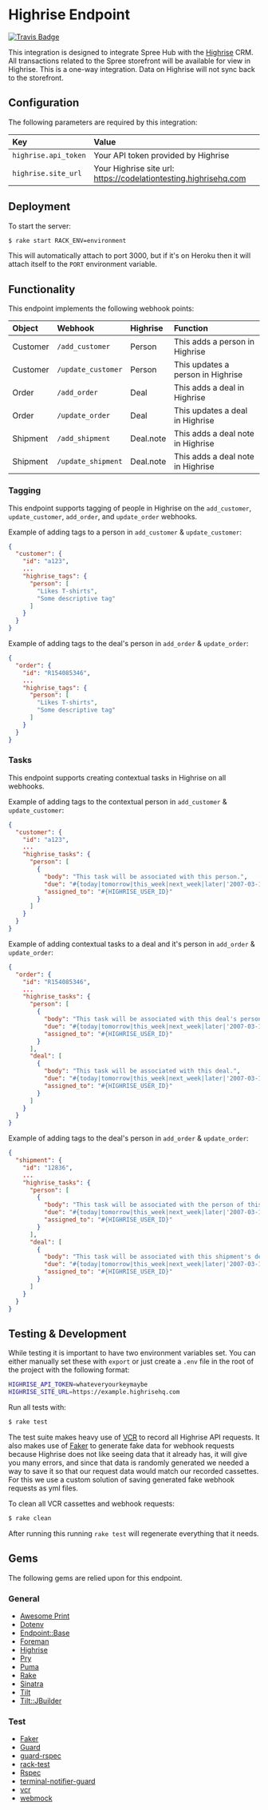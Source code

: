 # Highrise Endpoint
[![Travis Badge](https://travis-ci.org/codelation/highrise_endpoint.svg?branch=master)](https://travis-ci.org/codelation/highrise_endpoint)

This integration is designed to integrate Spree Hub with the [Highrise](https://highrisehq.com) CRM. All transactions related to the Spree storefront will be available for view in Highrise. This is a one-way integration. Data on Highrise will not sync back to the storefront.

## Configuration
The following parameters are required by this integration:

| Key | Value |
| :-- | :---- |
| `highrise.api_token` | Your API token provided by Highrise |
| `highrise.site_url` | Your Highrise site url: https://codelationtesting.highrisehq.com |


## Deployment
To start the server:

```bash
$ rake start RACK_ENV=environment
```

This will automatically attach to port 3000, but if it's on Heroku then it will attach itself to the `PORT` environment variable.

## Functionality
This endpoint implements the following webhook points:

| Object | Webhook | Highrise | Function |
| :----| :-----| :------ | :------- |
| Customer | `/add_customer` | Person | This adds a person in Highrise
| Customer | `/update_customer` | Person | This updates a person in Highrise
| Order | `/add_order` | Deal | This adds a deal in Highrise
| Order | `/update_order` | Deal | This updates a deal in Highrise
| Shipment | `/add_shipment` | Deal.note | This adds a deal note in Highrise
| Shipment | `/update_shipment` | Deal.note | This adds a deal note in Highrise

### Tagging
This endpoint supports tagging of people in Highrise on the `add_customer`, `update_customer`, `add_order`, and `update_order` webhooks.

Example of adding tags to a person in `add_customer` & `update_customer`:
```json
{
  "customer": {
    "id": "a123",
    ...
    "highrise_tags": {
      "person": [
        "Likes T-shirts",
        "Some descriptive tag"
      ]
    }
  }
}
```

Example of adding tags to the deal's person in `add_order` & `update_order`:
```json
{
  "order": {
    "id": "R154085346",
    ...
    "highrise_tags": {
      "person": [
        "Likes T-shirts",
        "Some descriptive tag"
      ]
    }
  }
}
```

### Tasks
This endpoint supports creating contextual tasks in Highrise on all webhooks.

Example of adding tags to the contextual person in `add_customer` & `update_customer`:
```json
{
  "customer": {
    "id": "a123",
    ...
    "highrise_tasks": {
      "person": [
        {
          "body": "This task will be associated with this person.",
          "due": "#{today|tomorrow|this_week|next_week|later|'2007-03-10T15:11:52Z'}",
          "assigned_to": "#{HIGHRISE_USER_ID}"
        }
      ]
    }
  }
}
```

Example of adding contextual tasks to a deal and it's person in `add_order` & `update_order`:
```json
{
  "order": {
    "id": "R154085346",
    ...
    "highrise_tasks": {
      "person": [
        {
          "body": "This task will be associated with this deal's person.",
          "due": "#{today|tomorrow|this_week|next_week|later|'2007-03-10T15:11:52Z'}",
          "assigned_to": "#{HIGHRISE_USER_ID}"
        }
      ],
      "deal": [
        {
          "body": "This task will be associated with this deal.",
          "due": "#{today|tomorrow|this_week|next_week|later|'2007-03-10T15:11:52Z'}",
          "assigned_to": "#{HIGHRISE_USER_ID}"
        }
      ]
    }
  }
}
```

Example of adding tags to the deal's person in `add_order` & `update_order`:
```json
{
  "shipment": {
    "id": "12836",
    ...
    "highrise_tasks": {
      "person": [
        {
          "body": "This task will be associated with the person of this shipment's deal.",
          "due": "#{today|tomorrow|this_week|next_week|later|'2007-03-10T15:11:52Z'}",
          "assigned_to": "#{HIGHRISE_USER_ID}"
        }
      ],
      "deal": [
        {
          "body": "This task will be associated with this shipment's deal.",
          "due": "#{today|tomorrow|this_week|next_week|later|'2007-03-10T15:11:52Z'}",
          "assigned_to": "#{HIGHRISE_USER_ID}"
        }
      ]
    }
  }
}
```

## Testing & Development
While testing it is important to have two environment variables set. You can either manually set these with `export` or just create a `.env` file in the root of the project with the following format:

```bash
HIGHRISE_API_TOKEN=whateveryourkeymaybe
HIGHRISE_SITE_URL=https://example.highrisehq.com
```

Run all tests with:

```bash
$ rake test
```

The test suite makes heavy use of [VCR](https://github.com/vcr/vcr) to record all Highrise API requests. It also makes use of [Faker](https://github.com/stympy/faker) to generate fake data for webhook requests because Highrise does not like seeing data that it already has, it will give you many errors, and since that data is randomly generated we needed a way to save it so that our request data would match our recorded cassettes. For this we use a custom solution of saving generated fake webhook requests as yml files.

To clean all VCR cassettes and webhook requests:

```bash
$ rake clean
```

After running this running `rake test` will regenerate everything that it needs.

## Gems
The following gems are relied upon for this endpoint.

### General

- [Awesome Print](https://github.com/michaeldv/awesome_print)
- [Dotenv](https://github.com/bkeepers/dotenv)
- [Endpoint::Base](https://github.com/spree/endpoint_base)
- [Foreman](https://github.com/ddollar/foreman)
- [Highrise](https://github.com/tapajos/highrise)
- [Pry](https://github.com/pry/pry)
- [Puma](http://puma.io)
- [Rake](https://github.com/jimweirich/rake)
- [Sinatra](http://www.sinatrarb.com)
- [Tilt](https://github.com/rtomayko/tilt/tree/tilt-1)
- [Tilt::JBuilder](https://github.com/anthonator/tilt-jbuilder)


### Test
- [Faker](https://github.com/stympy/faker)
- [Guard](https://github.com/guard/guard)
- [guard-rspec](https://github.com/guard/guard-rspec)
- [rack-test](https://github.com/brynary/rack-test)
- [Rspec](http://rspec.info)
- [terminal-notifier-guard](https://github.com/Springest/terminal-notifier-guard)
- [vcr](https://github.com/vcr/vcr)
- [webmock](https://github.com/bblimke/webmock)
